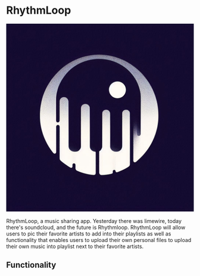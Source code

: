 # RhythmLoop # 

![Logo](<client/images/RhythmLoop Logo.png>)

RhythmLoop, a music sharing app. Yesterday there was limewire, today there's soundcloud, and the future is Rhythmloop. RhythmLoop will allow users to pic their favorite artists to add into their playlists as well as functionality that enables users to upload their own personal files to upload their own music into playlist next to their favorite artists. 

## Functionality ##
